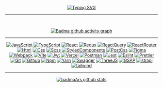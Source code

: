 <div align="center">
  
[![Typing SVG](https://readme-typing-svg.herokuapp.com?size=60&duration=4000&color=54387F&center=true&vCenter=true&multiline=true&width=2000&height=400&lines=My+name+is+Badma;I+am+a+Frontend+-+developer)](https://github.com/badmaArs)

<hr>

<br>

[![Badma github activity graph](https://github-readme-activity-graph.vercel.app/graph?username=badmaArs&hide_border=true&theme=nightowl)](https://github.com/badmaArs)

</div>

<hr>

<div align="center">

[![JavaScript](https://img.shields.io/badge/JavaScript-20232A?style=for-the-badge&logo=javascript)](https://wikipedia.org/wiki/JavaScript)
[![TypeScript](https://img.shields.io/badge/TypeScript-20232A?style=for-the-badge&logo=typescript)](https://www.typescriptlang.org/)
[![React](https://img.shields.io/badge/React-20232A?style=for-the-badge&logo=react)](https://react.dev/)
[![Redux](https://img.shields.io/badge/Redux-20232A?style=for-the-badge&logo=redux&logoColor=7749BD)](https://redux.js.org/)
[![ReactQuery](https://img.shields.io/badge/ReactQuery-20232A?style=for-the-badge&logo=reactquery)](https://tanstack.com/query/latest)
[![ReactRouter](https://img.shields.io/badge/React_Router-20232A?style=for-the-badge&logo=react-router)](https://reactrouter.com/)
[![Html](https://img.shields.io/badge/HTML5-20232A?style=for-the-badge&logo=html5)](https://html.spec.whatwg.org/multipage/)
[![Css](https://img.shields.io/badge/CSS3-20232A?style=for-the-badge&logo=css3&logoColor=369AD6)](https://www.w3.org/TR/CSS/)
[![Scss](https://img.shields.io/badge/scss-20232A?style=for-the-badge&logo=sass)](https://sass-lang.com/)
[![StyledComponents](https://img.shields.io/badge/StyledComponents-20232A?style=for-the-badge&logo=StyledComponents)](https://styled-components.com/)
[![PostCss](https://img.shields.io/badge/postcss-20232A?style=for-the-badge&logo=postcss&logoColor=DD3A0A)](https://postcss.org/)
[![Figma](https://img.shields.io/badge/figma-20232A?style=for-the-badge&logo=figma)](https://www.figma.com/)
[![Webpack](https://img.shields.io/badge/webpack-20232A?style=for-the-badge&logo=webpack)](https://webpack.js.org/)
[![Vite](https://img.shields.io/badge/vite-20232A?style=for-the-badge&logo=vite)](https://vitejs.dev/)
[![Jwt](https://img.shields.io/badge/JWT-20232A?style=for-the-badge&logo=jsonwebtokens)](https://jwt.io/)
[![Vercel](https://img.shields.io/badge/vercel-20232A?style=for-the-badge&logo=vercel)](https://vercel.com/)
[![Postman](https://img.shields.io/badge/postman-20232A?style=for-the-badge&logo=postman)](https://www.postman.com/)
[![Jest](https://img.shields.io/badge/jest-20232A?style=for-the-badge&logo=jest&logoColor=99424F)](https://jestjs.io/)
[![Eslint](https://img.shields.io/badge/eslint-20232A?style=for-the-badge&logo=eslint&logoColor=7C7CEA)](https://eslint.org/)
[![Prettier](https://img.shields.io/badge/prettier-20232A?style=for-the-badge&logo=prettier)](https://prettier.io/)
[![Git](https://img.shields.io/badge/git-20232A?style=for-the-badge&logo=git)](https://git-scm.com/)
[![Github](https://img.shields.io/badge/github-20232A?style=for-the-badge&logo=github)](https://github.com/)
[![Npm](https://img.shields.io/badge/npm-20232A?style=for-the-badge&logo=npm)](https://www.npmjs.com/)
[![Yarn](https://img.shields.io/badge/yarn-20232A?style=for-the-badge&logo=yarn)](https://yarnpkg.com/)
[![Swagger](https://img.shields.io/badge/swagger-20232A?style=for-the-badge&logo=swagger)](https://swagger.io/)
[![ThreeJS](https://img.shields.io/badge/ThreeJS-20232A?style=for-the-badge&logo=threejs)](https://threejs.org/)
[![GSAP](https://img.shields.io/badge/GSAP-20232A?style=for-the-badge&logo=gsap)](https://gsap.com/)
[![strapi](https://img.shields.io/badge/strapi-20232A?style=for-the-badge&logo=strapi)](https://strapi.io/)
[![tailwind](https://img.shields.io/badge/tailwind-20232A?style=for-the-badge&logo=tailwind)](https://tailwindcss.com/)

</div>

<hr>

<div align="center">

[![badmaArs github stats](https://github-readme-stats.vercel.app/api/?username=badmaArs&show_icons=true&theme=nightowl&include_all_commits=true)](https://github.com/badmaArs)

</div>
